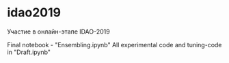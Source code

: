 # idao2019
Участие в онлайн-этапе IDAO-2019

Final notebook - "Ensembling.ipynb"
All experimental code and tuning-code in "Draft.ipynb"
